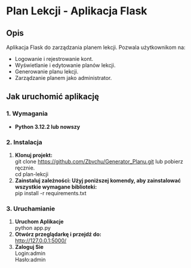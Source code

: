 # Plan Lekcji - Aplikacja Flask

## Opis
Aplikacja Flask do zarządzania planem lekcji. Pozwala użytkownikom na:
- Logowanie i rejestrowanie kont.
- Wyświetlanie i edytowanie planów lekcji.
- Generowanie planu lekcji.
- Zarządzanie planem jako administrator.

## Jak uruchomić aplikację

### 1. Wymagania
- **Python 3.12.2 lub nowszy**  

### 2. Instalacja

1. **Klonuj projekt:**  
git clone https://github.com/Zbvchu/Generator_Planu.git lub pobierz ręcznie.  
cd plan-lekcji
2. **Zainstaluj zależności: Użyj poniższej komendy, aby zainstalować wszystkie wymagane biblioteki:**  
pip install -r requirements.txt

### 3. Uruchamianie
1. **Uruchom Aplikacje**  
python app.py
2. **Otwórz przeglądarkę i przejdź do:**  
http://127.0.0.1:5000/
3. **Zaloguj Sie**  
Login:admin  
Hasło:admin
